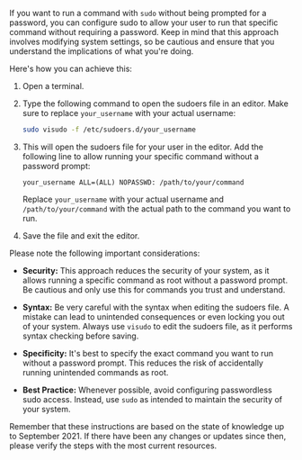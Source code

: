 If you want to run a command with `sudo` without being prompted for a password, you can configure sudo to allow your user to run that specific command without requiring a password. Keep in mind that this approach involves modifying system settings, so be cautious and ensure that you understand the implications of what you're doing.

Here's how you can achieve this:

1. Open a terminal.

2. Type the following command to open the sudoers file in an editor. Make sure to replace `your_username` with your actual username:

   ```bash
   sudo visudo -f /etc/sudoers.d/your_username
   ```

3. This will open the sudoers file for your user in the editor. Add the following line to allow running your specific command without a password prompt:

   ```plaintext
   your_username ALL=(ALL) NOPASSWD: /path/to/your/command
   ```

   Replace `your_username` with your actual username and `/path/to/your/command` with the actual path to the command you want to run.

4. Save the file and exit the editor.

Please note the following important considerations:

- **Security:** This approach reduces the security of your system, as it allows running a specific command as root without a password prompt. Be cautious and only use this for commands you trust and understand.

- **Syntax:** Be very careful with the syntax when editing the sudoers file. A mistake can lead to unintended consequences or even locking you out of your system. Always use `visudo` to edit the sudoers file, as it performs syntax checking before saving.

- **Specificity:** It's best to specify the exact command you want to run without a password prompt. This reduces the risk of accidentally running unintended commands as root.

- **Best Practice:** Whenever possible, avoid configuring passwordless sudo access. Instead, use `sudo` as intended to maintain the security of your system.

Remember that these instructions are based on the state of knowledge up to September 2021. If there have been any changes or updates since then, please verify the steps with the most current resources.
